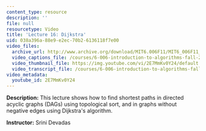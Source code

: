 ```yaml
---
content_type: resource
description: ''
file: null
resourcetype: Video
title: 'Lecture 16: Dijkstra'
uid: 038a396a-88e9-e2ec-70b2-6136118f7e00
video_files:
  archive_url: http://www.archive.org/download/MIT6.006F11/MIT6_006F11_lec16_300k.mp4
  video_captions_file: /courses/6-006-introduction-to-algorithms-fall-2011/280f09331d09527199c4b79b5064d087_2E7MmKv0Y24.vtt
  video_thumbnail_file: https://img.youtube.com/vi/2E7MmKv0Y24/default.jpg
  video_transcript_file: /courses/6-006-introduction-to-algorithms-fall-2011/1c0371bba2bb2cd1485287fc37064e18_2E7MmKv0Y24.pdf
video_metadata:
  youtube_id: 2E7MmKv0Y24
---
```


**Description:** This lecture shows how to find shortest paths in directed acyclic graphs (DAGs) using topological sort, and in graphs without negative edges using Dijkstra's algorithm.

**Instructor:** Srini Devadas